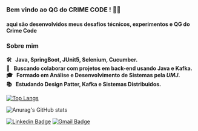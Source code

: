 
### Bem vindo ao QG do CRIME CODE !  :man_scientist:

#### aqui são desenvolvidos meus desafios técnicos, experimentos e QG do Crime Code

### Sobre mim

 ****:hammer_and_wrench: &nbsp; Java, SpringBoot, JUnit5, Selenium, Cucumber.
 <br/> :rocket:  &nbsp; Buscando colaborar com projetos em back-end usando Java e Kafka.
 <br/> :mortar_board: &nbsp; Formado em Análise e Desenvolvimento de Sistemas pela ***UMJ***.
 <br/> :books: &nbsp; Estudando Design Patter, Kafka e Sistemas Distribuidos.****


[![Top Langs](https://github-readme-stats.vercel.app/api/top-langs/?username=pedroalcantara9568&layout=compact)](https://github.com/pedroalcantara9568/github-readme-stats)   


![Anurag's GitHub stats](https://github-readme-stats.vercel.app/api?username=pedroalcantara9568&show_icons=true&theme=graywhite)


[![Linkedin Badge](https://img.shields.io/badge/-PedroAlcântara-blue?style=plastic&logo=Linkedin&logoColor=white&link=https://www.linkedin.com/in/pedroalcantara82//)](https://www.linkedin.com/in/pedroalcantara82/) [![Gmail Badge](https://img.shields.io/badge/-pedroalcantara.info@gmail.com-c14438?style=plastic&logo=Gmail&logoColor=white&link=mailto:pedroalcantara.info@gmail.com)](mailto:vidalrock@gmail.com)
